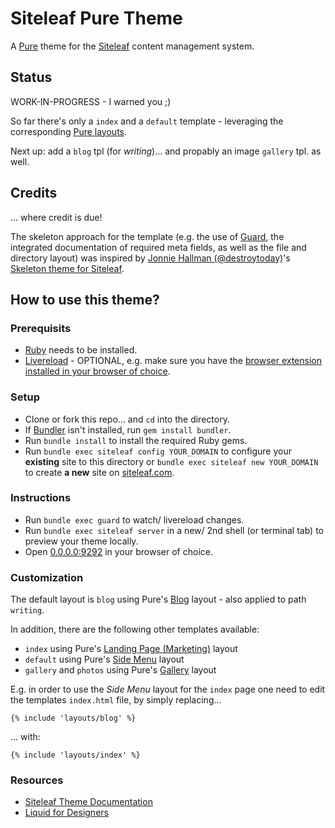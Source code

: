 # Siteleaf Pure Theme

A [Pure][Pure] theme for the [Siteleaf][Siteleaf] content management system.

## Status

WORK-IN-PROGRESS - I warned you ;)

So far there's only a `index` and a `default` template - leveraging the corresponding [Pure layouts](http://purecss.io/layouts/).

Next up: add a `blog` tpl (for *writing*)... and propably an image `gallery` tpl. as well.

## Credits

... where credit is due! 

The skeleton approach for the template (e.g. the use of [Guard][Guard], the integrated documentation of required meta fields, as well as the file and directory layout) was inspired by [Jonnie Hallman (@destroytoday)](https://github.com/destroytoday)'s [Skeleton theme for Siteleaf](https://github.com/destroytoday/siteleaf-skeleton).

## How to use this theme?

### Prerequisits

- [Ruby][Ruby] needs to be installed.
- [Livereload][Livereload] - OPTIONAL, e.g. make sure you have the [browser extension installed in your browser of choice](http://feedback.livereload.com/knowledgebase/articles/86242-how-do-i-install-and-use-the-browser-extensions).

### Setup

- Clone or fork this repo... and `cd` into the directory.
- If [Bundler][Bundler] isn't installed, run `gem install bundler`.
- Run `bundle install` to install the required Ruby gems.
- Run `bundle exec siteleaf config YOUR_DOMAIN` to configure your **existing** site to this directory or `bundle exec siteleaf new YOUR_DOMAIN` to create **a new** site on [siteleaf.com][Siteleaf].

### Instructions

- Run `bundle exec guard` to watch/ livereload changes.
- Run `bundle exec siteleaf server` in a new/ 2nd shell (or terminal tab) to preview your theme locally.
- Open [0.0.0.0:9292](http://0.0.0.0:9292/) in your browser of choice.

### Customization

The default layout is `blog` using Pure's [Blog](http://purecss.io/layouts/blog/) layout - also applied to path `writing`.

In addition, there are the following other templates available:

- `index` using Pure's [Landing Page (Marketing)](http://purecss.io/layouts/marketing/) layout
- `default` using Pure's [Side Menu](http://purecss.io/layouts/side-menu/) layout
- `gallery` and `photos` using Pure's [Gallery](http://purecss.io/layouts/gallery/) layout

E.g. in order to use the *Side Menu* layout for the `index` page one need to edit the templates `index.html` file, by simply replacing...

    {% include 'layouts/blog' %}
    
... with: 

    {% include 'layouts/index' %}

### Resources

- [Siteleaf Theme Documentation](http://www.siteleaf.com/help/themes/)
- [Liquid for Designers](https://github.com/Shopify/liquid/wiki/Liquid-for-Designers)


[Siteleaf]: http://www.siteleaf.com/ "Siteleaf"
[Pure]: http://purecss.io/ "PURE"
[Ruby]: https://www.ruby-lang.org/ "Ruby"
[Bundler]: http://bundler.io/ "Bundler"
[Guard]: http://guardgem.org/ "Guard"
[Livereload]: http://livereload.com/ "Livereload"